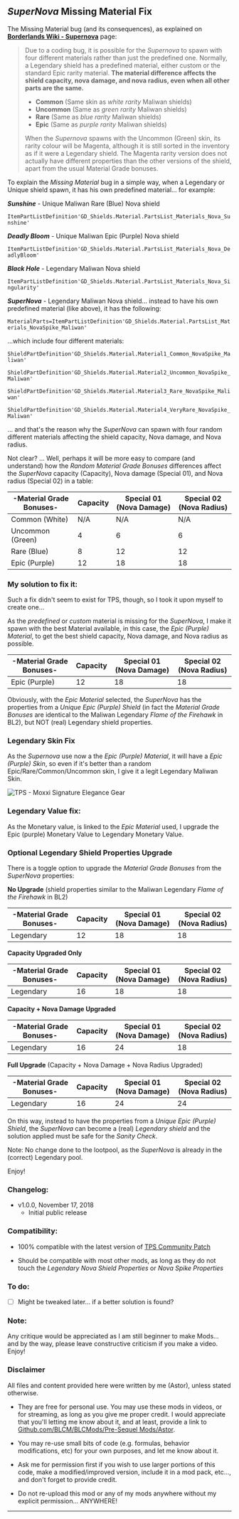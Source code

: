 ## *SuperNova* Missing Material Fix

The Missing Material bug (and its consequences), as explained on **[Borderlands Wiki - Supernova](https://borderlands.fandom.com/wiki/Supernova)** page:

> Due to a coding bug, it is possible for the *Supernova* to spawn with four different materials rather than just the predefined one. Normally, a Legendary shield has a predefined material, either custom or the standard Epic rarity material. **The material difference affects the shield capacity, nova damage, and nova radius, even when all other parts are the same.**
>
>- **Common** (Same skin as *white rarity* Maliwan shields)
>- **Uncommon** (Same as *green rarity* Maliwan shields)
>- **Rare** (Same as *blue rarity* Maliwan shields)
>- **Epic** (Same as *purple rarity* Maliwan shields) 
>
> When the *Supernova* spawns with the Uncommon (Green) skin, its rarity colour will be Magenta, although it is still sorted in the inventory as if it were a Legendary shield. The Magenta rarity version does not actually have different properties than the other versions of the shield, apart from the usual Material Grade bonuses.

To explain the *Missing Material* bug in a simple way, when a Legendary or Unique shield spawn, it has his own predefined material... for example:

***Sunshine*** - Unique Maliwan Rare (Blue) Nova shield 
 
`ItemPartListDefinition'GD_Shields.Material.PartsList_Materials_Nova_Sunshine'`

***Deadly Bloom*** - Unique Maliwan Epic (Purple) Nova shield
 
`ItemPartListDefinition'GD_Shields.Material.PartsList_Materials_Nova_DeadlyBloom'`

***Black Hole*** - Legendary Maliwan Nova shield
 
`ItemPartListDefinition'GD_Shields.Material.PartsList_Materials_Nova_Singularity'`

***SuperNova*** - Legendary Maliwan Nova shield... instead to have his own predefined material (like above), it has the following:

`MaterialParts=ItemPartListDefinition'GD_Shields.Material.PartsList_Materials_NovaSpike_Maliwan'`

...which include four different materials: 


`ShieldPartDefinition'GD_Shields.Material.Material1_Common_NovaSpike_Maliwan'`

`ShieldPartDefinition'GD_Shields.Material.Material2_Uncommon_NovaSpike_Maliwan'`

`ShieldPartDefinition'GD_Shields.Material.Material3_Rare_NovaSpike_Maliwan'`

`ShieldPartDefinition'GD_Shields.Material.Material4_VeryRare_NovaSpike_Maliwan'`

... and that's the reason why the *SuperNova* can spawn with four random different materials affecting the shield capacity, Nova damage, and Nova radius.

Not clear? ... Well, perhaps it will be more easy to compare (and understand) how the *Random Material Grade Bonuses* differences affect the *SuperNova* capacity (Capacity), Nova damage (Special 01), and Nova radius (Special 02) in a table:

| -Material Grade Bonuses- | Capacity      | Special 01 (Nova Damage) | Special 02 (Nova Radius) |
| -------------            | ------------- | -------------            |-------------             |
| Common (White)           | N/A           | N/A                      | N/A                      |
| Uncommon (Green)         | 4             | 6                        | 6                        |
| Rare (Blue)              | 8             | 12                       | 12                       |
| Epic (Purple)            | 12            | 18                       | 18                       |

### My solution to fix it:

Such a fix didn't seem to exist for TPS, though, so I took it upon myself to create one...

As the *predefined* or *custom* material is missing for the *SuperNova*, I make it spawn with the best Material available, in this case, the *Epic (Purple) Material*, to get the best shield capacity, Nova damage, and Nova radius as possible. 

| -Material Grade Bonuses- | Capacity      | Special 01 (Nova Damage) | Special 02 (Nova Radius) | 
| -------------            | ------------- | -------------            |-------------             |
| Epic (Purple)            | 12            | 18                       | 18                       |

Obviously, with the *Epic Material* selected, the *SuperNova* has the properties from a *Unique Epic (Purple) Shield* (in fact the *Material Grade Bonuses* are identical to the Maliwan Legendary *Flame of the Firehawk* in BL2), but NOT (real) Legendary shield properties.

### Legendary Skin Fix

As the *Supernova* use now a the *Epic (Purple) Material*, it will have a *Epic (Purple) Skin*, so even if it's better than a random Epic/Rare/Common/Uncommon skin, I give it a legit Legendary Maliwan Skin.

![TPS - Moxxi Signature Elegance Gear](https://imgur.com/2J1QGKs.jpg "Don't worry guys... even if my screen capture show French text, my mods are in English")

### Legendary Value fix:

As the Monetary value, is linked to the *Epic Material* used, I upgrade the Epic (purple) Monetary Value to Legendary Monetary Value.

### **Optional Legendary Shield Properties Upgrade** 

There is a toggle option to upgrade the *Material Grade Bonuses* from the *SuperNova* properties:

**No Upgrade** (shield properties similar to the Maliwan Legendary *Flame of the Firehawk* in BL2)

| -Material Grade Bonuses- | Capacity      | Special 01 (Nova Damage) | Special 02 (Nova Radius) | 
| -------------            | ------------- | -------------            |-------------             |
| Legendary                | 12            | 18                       | 18                       |


**Capacity Upgraded Only**


| -Material Grade Bonuses- | Capacity      | Special 01 (Nova Damage) | Special 02 (Nova Radius) | 
| -------------            | ------------- | -------------            |-------------             |
| Legendary                | 16            | 18                       | 18                       |

**Capacity + Nova Damage Upgraded**

| -Material Grade Bonuses- | Capacity      | Special 01 (Nova Damage) | Special 02 (Nova Radius) | 
| -------------            | ------------- | -------------            |-------------             |
| Legendary                | 16            | 24                       | 18                       |

**Full Upgrade** (Capacity + Nova Damage + Nova Radius Upgraded)

| -Material Grade Bonuses- | Capacity      | Special 01 (Nova Damage) | Special 02 (Nova Radius) | 
| -------------            | ------------- | -------------            |-------------             |
| Legendary                | 16            | 24                       | 24                       |


On this way, instead to have the properties from a *Unique Epic (Purple) Shield*, the *SuperNova* can become a (real) *Legendary shield* and the solution applied must be safe for the *Sanity Check*.

Note: No change done to the lootpool, as the *SuperNova* is already in the (correct) Legendary pool.


Enjoy!

### Changelog:
- v1.0.0, November 17, 2018
  - Initial public release
 
### Compatibility:

- 100% compatible with the latest version of [TPS Community Patch](https://github.com/BLCM/BLCMods/tree/master/Pre%20Sequel%20Mods/Community%20Patch)

- Should be compatible with most other mods, as long as they do not touch the *Legendary Nova Shield Properties* or *Nova Spike Properties*

### To do:

- [ ] Might be tweaked later... if a better solution is found?
  
### Note: 

Any critique would be appreciated as I am still beginner to make Mods... and by the way, please leave constructive criticism if you make a video. 
Enjoy!

### Disclaimer

All files and content provided here were written by me (Astor), unless stated otherwise.

- They are free for personal use. You may use these mods in videos, or for streaming, as long as you give me proper credit. I would appreciate that you'll letting me know about it, and at least, provide a link to [Github.com/BLCM/BLCMods/Pre-Sequel Mods/Astor](https://github.com/BLCM/BLCMods/tree/master/Pre%20Sequel%20Mods/Astor).

- You may re-use small bits of code (e.g. formulas, behavior modifications, etc) for your own purposes, and let me know about it. 

- Ask me for permission first if you wish to use larger portions of this code, make a modified/improved version, include it in a mod pack, etc..., and don't forget to provide credit.

- Do not re-upload this mod or any of my mods anywhere without my explicit permission... ANYWHERE!

* * * * *